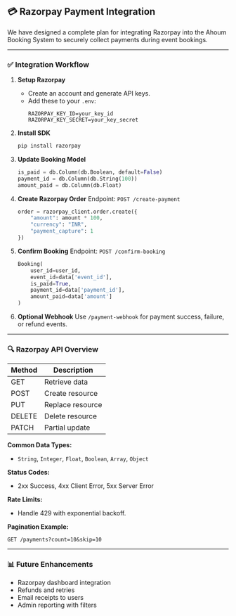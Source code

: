 ## 💳 Razorpay Payment Integration

We have designed a complete plan for integrating Razorpay into the Ahoum Booking System to securely collect payments during event bookings.

---

### ✅ Integration Workflow

1. **Setup Razorpay**
   - Create an account and generate API keys.
   - Add these to your `.env`:
     ```env
     RAZORPAY_KEY_ID=your_key_id
     RAZORPAY_KEY_SECRET=your_key_secret
     ```

2. **Install SDK**
   ```bash
   pip install razorpay
   ```

3. **Update Booking Model**
   ```python
   is_paid = db.Column(db.Boolean, default=False)
   payment_id = db.Column(db.String(100))
   amount_paid = db.Column(db.Float)
   ```

4. **Create Razorpay Order**
   Endpoint: `POST /create-payment`
   ```python
   order = razorpay_client.order.create({
       "amount": amount * 100,
       "currency": "INR",
       "payment_capture": 1
   })
   ```

5. **Confirm Booking**
   Endpoint: `POST /confirm-booking`
   ```python
   Booking(
       user_id=user_id,
       event_id=data['event_id'],
       is_paid=True,
       payment_id=data['payment_id'],
       amount_paid=data['amount']
   )
   ```

6. **Optional Webhook**
   Use `/payment-webhook` for payment success, failure, or refund events.

---

### 🔍 Razorpay API Overview

| Method | Description         |
|--------|---------------------|
| GET    | Retrieve data       |
| POST   | Create resource     |
| PUT    | Replace resource    |
| DELETE | Delete resource     |
| PATCH  | Partial update      |

**Common Data Types:**  
- `String`, `Integer`, `Float`, `Boolean`, `Array`, `Object`

**Status Codes:**  
- 2xx Success, 4xx Client Error, 5xx Server Error

**Rate Limits:**  
- Handle 429 with exponential backoff.

**Pagination Example:**  
```http
GET /payments?count=10&skip=10
```

---

### 📊 Future Enhancements

- Razorpay dashboard integration
- Refunds and retries
- Email receipts to users
- Admin reporting with filters
